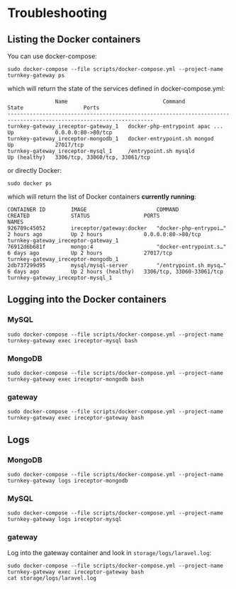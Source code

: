 # Troubleshooting


## Listing the Docker containers
You can use docker-compose:
```
sudo docker-compose --file scripts/docker-compose.yml --project-name turnkey-gateway ps
```
which will return the state of the services defined in docker-compose.yml:
```
               Name                              Command                  State                   Ports             
--------------------------------------------------------------------------------------------------------------------
turnkey-gateway_ireceptor-gateway_1   docker-php-entrypoint apac ...   Up             0.0.0.0:80->80/tcp            
turnkey-gateway_ireceptor-mongodb_1   docker-entrypoint.sh mongod      Up             27017/tcp                     
turnkey-gateway_ireceptor-mysql_1     /entrypoint.sh mysqld            Up (healthy)   3306/tcp, 33060/tcp, 33061/tcp
```

or directly Docker:
```
sudo docker ps
```
which will return the list of Docker containers **currently running**:
```
CONTAINER ID        IMAGE                      COMMAND                  CREATED             STATUS                 PORTS                       NAMES
926789c45052        ireceptor/gateway:docker   "docker-php-entrypoi…"   2 hours ago         Up 2 hours             0.0.0.0:80->80/tcp          turnkey-gateway_ireceptor-gateway_1
76912d6b681f        mongo:4                    "docker-entrypoint.s…"   6 days ago          Up 2 hours             27017/tcp                   turnkey-gateway_ireceptor-mongodb_1
2db737299d95        mysql/mysql-server         "/entrypoint.sh mysq…"   6 days ago          Up 2 hours (healthy)   3306/tcp, 33060-33061/tcp   turnkey-gateway_ireceptor-mysql_1
```

## Logging into the Docker containers

### MySQL
```
sudo docker-compose --file scripts/docker-compose.yml --project-name turnkey-gateway exec ireceptor-mysql bash
```

### MongoDB
```
sudo docker-compose --file scripts/docker-compose.yml --project-name turnkey-gateway exec ireceptor-mongodb bash
```

### gateway
```
sudo docker-compose --file scripts/docker-compose.yml --project-name turnkey-gateway exec ireceptor-gateway bash
```

## Logs

### MongoDB
```
sudo docker-compose --file scripts/docker-compose.yml --project-name turnkey-gateway logs ireceptor-mongodb
```

### MySQL
```
sudo docker-compose --file scripts/docker-compose.yml --project-name turnkey-gateway logs ireceptor-mysql
```

### gateway

Log into the gateway container and look in `storage/logs/laravel.log`:

```
sudo docker-compose --file scripts/docker-compose.yml --project-name turnkey-gateway exec ireceptor-gateway bash
cat storage/logs/laravel.log
```
